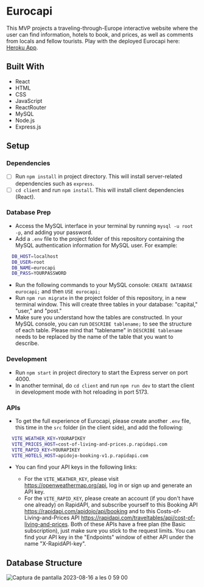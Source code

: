 # Eurocapi

This MVP projects a traveling-through-Europe interactive website where the user can find information, hotels to book, and prices, as well as comments from locals and fellow tourists. Play with the deployed Eurocapi here: [Heroku App](https://secret-lowlands-04680-494dea388f68.herokuapp.com/).

## Built With

- React
- HTML
- CSS
- JavaScript
- ReactRouter
- MySQL
- Node.js
- Express.js

## Setup

### Dependencies

- [ ] Run `npm install` in project directory. This will install server-related dependencies such as `express`.
- [ ] `cd client` and run `npm install`. This will install client dependencies (React).

### Database Prep

- Access the MySQL interface in your terminal by running `mysql -u root -p`, and adding your password.
- Add a `.env` file to the project folder of this repository containing the MySQL authentication information for MySQL user. For example:

```bash
  DB_HOST=localhost
  DB_USER=root
  DB_NAME=eurocapi
  DB_PASS=YOURPASSWORD
```

- Run the following commands to your MySQL console: `CREATE DATABASE eurocapi;` and then `USE eurocapi;`
- Run `npm run migrate` in the project folder of this repository, in a new terminal window. This will create three tables in your database: "capital," "user," and "post."
- Make sure you understand how the tables are constructed. In your MySQL console, you can run `DESCRIBE tablename;` to see the structure of each table. Please mind that "tablename" in `DESCRIBE tablename` needs to be replaced by the name of the table that you want to describe.

### Development

- Run `npm start` in project directory to start the Express server on port 4000.
- In another terminal, do `cd client` and run `npm run dev` to start the client in development mode with hot reloading in port 5173.

### APIs

- To get the full experience of Eurocapi, please create another `.env` file, this time in the `src` folder (in the client side), and add the following:

```bash
  VITE_WEATHER_KEY=YOURAPIKEY
  VITE_PRICES_HOST=cost-of-living-and-prices.p.rapidapi.com
  VITE_RAPID_KEY=YOURAPIKEY
  VITE_HOTELS_HOST=apidojo-booking-v1.p.rapidapi.com
```

- You can find your API keys in the following links:

  * For the `VITE_WEATHER_KEY`, please visit https://openweathermap.org/api, log in or sign up and generate an API key.
  * For the `VITE_RAPID_KEY`, please create an account (if you don't have one already) on RapidAPI, and subscribe yourself to this Booking API https://rapidapi.com/apidojo/api/booking and to this Costs-of-Living-and-Prices API https://rapidapi.com/traveltables/api/cost-of-living-and-prices. Both of these APIs have a free plan (the Basic subscription), just make sure you stick to the request limits. You can find your API key in the "Endpoints" window of either API under the name "X-RapidAPI-key".

## Database Structure

![Captura de pantalla 2023-08-16 a les 0 59 00](https://github.com/mariagimenezbustos/my-express-app/assets/134734638/f8e16633-6e10-4f58-bdd6-dcfa728960f2)
